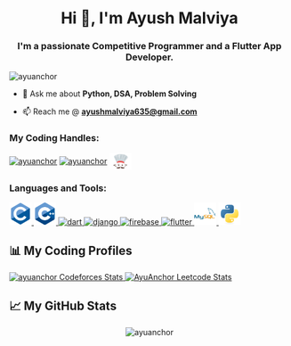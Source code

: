 <h1 align="center">Hi 👋, I'm Ayush Malviya</h1>
<h3 align="center">I'm a passionate Competitive Programmer and a Flutter App Developer.</h3>

<p align="left"> <img src="https://komarev.com/ghpvc/?username=ayuanchor&label=Profile%20views&color=0e75b6&style=flat" alt="ayuanchor" /> </p>

- 💬 Ask me about **Python, DSA, Problem Solving**

- 📫 Reach me @ **ayushmalviya635@gmail.com**

<h3 align="left">My Coding Handles:</h3>
<p align="left">
<a href="https://codeforces.com/profile/ayuanchor" target="blank"><img align="center" src="https://raw.githubusercontent.com/rahuldkjain/github-profile-readme-generator/master/src/images/icons/Social/codeforces.svg" alt="ayuanchor" height="30" width="40" /></a>
<a href="https://www.leetcode.com/ayuanchor" target="blank"><img align="center" src="https://raw.githubusercontent.com/rahuldkjain/github-profile-readme-generator/master/src/images/icons/Social/leet-code.svg" alt="ayuanchor" height="30" width="40" /></a>
<a href="https://www.codechef.com/users/ayu_anchor" target="blank"><img align="center" src="icons8-codechef.svg" alt="ayu_anchor" height="30" width="40" /></a>
</p>

<h3 align="left">Languages and Tools:</h3>
<p align="left"> <a href="https://www.cprogramming.com/" target="_blank" rel="noreferrer"> <img src="https://raw.githubusercontent.com/devicons/devicon/master/icons/c/c-original.svg" alt="c" width="40" height="40"/> </a> <a href="https://www.w3schools.com/cpp/" target="_blank" rel="noreferrer"> <img src="https://raw.githubusercontent.com/devicons/devicon/master/icons/cplusplus/cplusplus-original.svg" alt="cplusplus" width="40" height="40"/> </a> <a href="https://dart.dev" target="_blank" rel="noreferrer"> <img src="https://www.vectorlogo.zone/logos/dartlang/dartlang-icon.svg" alt="dart" width="40" height="40"/> </a> <a href="https://www.djangoproject.com/" target="_blank" rel="noreferrer"> <img src="https://cdn.worldvectorlogo.com/logos/django.svg" alt="django" width="40" height="40"/> </a> <a href="https://firebase.google.com/" target="_blank" rel="noreferrer"> <img src="https://www.vectorlogo.zone/logos/firebase/firebase-icon.svg" alt="firebase" width="40" height="40"/> </a> <a href="https://flutter.dev" target="_blank" rel="noreferrer"> <img src="https://www.vectorlogo.zone/logos/flutterio/flutterio-icon.svg" alt="flutter" width="40" height="40"/> </a> <a href="https://www.mysql.com/" target="_blank" rel="noreferrer"> <img src="https://raw.githubusercontent.com/devicons/devicon/master/icons/mysql/mysql-original-wordmark.svg" alt="mysql" width="40" height="40"/> </a> <a href="https://www.python.org" target="_blank" rel="noreferrer"> <img src="https://raw.githubusercontent.com/devicons/devicon/master/icons/python/python-original.svg" alt="python" width="40" height="40"/> </a> </p>

## 📊 My Coding Profiles

<span>
<a href="https://codeforces.com/profile/ayuanchor">
<img height="316" src="https://codeforces-readme-stats.vercel.app/api/card?username=AyuAnchor&theme=github_dark&force_username=true&border_color=404040" alt="ayuanchor Codeforces Stats"/>
</a>
<a href="https://leetcode.com/AyuAnchor">
<img height="316" src="https://leetcard.jacoblin.cool/ayuanchor?theme=dark&font=Ubuntu&cache=14400&ext=contest&sheets=https://gist.githubusercontent.com/AyuAnchor/5e715e284c89cace8f5fa09f7fb930b8/raw/ec0be570f114124b1a2156a660d67baa0ab5639d/leetcode_stats_card.css" alt="AyuAnchor Leetcode Stats"/>
</a>
</span>

## 📈 My GitHub Stats

<p align="center"> <img src="https://github-readme-stats.vercel.app/api?username=ayuanchor&show_icons=true&theme=gotham" alt="ayuanchor" />
